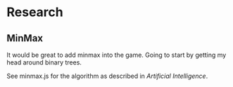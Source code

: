 # Research

## MinMax

It would be great to add minmax into the game.  Going to start by getting my head around binary trees. 

See minmax.js for the algorithm as described in _Artificial Intelligence_.

